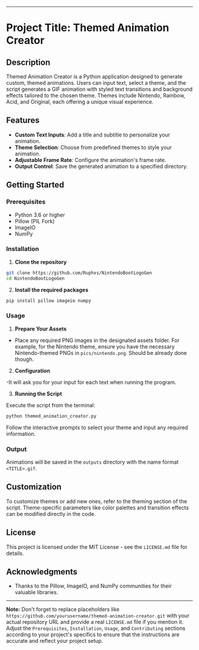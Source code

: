 
---

# Project Title: Themed Animation Creator

## Description

Themed Animation Creator is a Python application designed to generate custom, themed animations. Users can input text, select a theme, and the script generates a GIF animation with styled text transitions and background effects tailored to the chosen theme. Themes include Nintendo, Rainbow, Acid, and Original, each offering a unique visual experience.

## Features

- **Custom Text Inputs**: Add a title and subtitle to personalize your animation.
- **Theme Selection**: Choose from predefined themes to style your animation.
- **Adjustable Frame Rate**: Configure the animation's frame rate.
- **Output Control**: Save the generated animation to a specified directory.

## Getting Started

### Prerequisites

- Python 3.6 or higher
- Pillow (PIL Fork)
- ImageIO
- NumPy

### Installation

1. **Clone the repository**

```bash
git clone https://github.com/Ruphxs/NintendoBootLogoGen
cd NintendoBootLogoGen
```



2. **Install the required packages**

```bash
pip install pillow imageio numpy
```

### Usage

1. **Prepare Your Assets**

- Place any required PNG images in the designated assets folder. For example, for the Nintendo theme, ensure you have the necessary Nintendo-themed PNGs in `pics/nintendo.png`. Should be already done though.

2. **Configuration**

-It will ask you for your input for each text when running the program.

3. **Running the Script**

Execute the script from the terminal:

```bash
python themed_animation_creator.py
```

Follow the interactive prompts to select your theme and input any required information.

### Output

Animations will be saved in the `outputs` directory with the name format `<TITLE>.gif`.

## Customization

To customize themes or add new ones, refer to the theming section of the script. Theme-specific parameters like color palettes and transition effects can be modified directly in the code.


## License

This project is licensed under the MIT License - see the `LICENSE.md` file for details.

## Acknowledgments

- Thanks to the Pillow, ImageIO, and NumPy communities for their valuable libraries.

---

**Note:** Don't forget to replace placeholders like `https://github.com/yourusername/themed-animation-creator.git` with your actual repository URL and provide a real `LICENSE.md` file if you mention it. Adjust the `Prerequisites`, `Installation`, `Usage`, and `Contributing` sections according to your project's specifics to ensure that the instructions are accurate and reflect your project setup.
